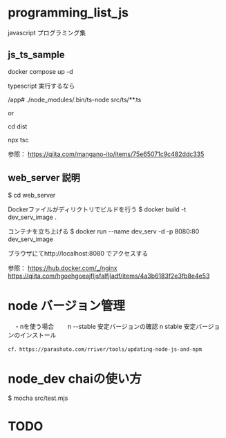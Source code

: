 # programming_list_js

javascript プログラミング集

## js_ts_sample

docker compose up -d

typescript 実行するなら

/app# ./node_modules/.bin/ts-node src/ts/**.ts

or

cd dist

npx tsc

参照：
https://qiita.com/mangano-ito/items/75e65071c9c482ddc335

## web_server 説明

$ cd web_server

Dockerファイルがディリクトリでビルドを行う
$ docker build -t dev_serv_image .

コンテナを立ち上げる
$ docker run --name dev_serv -d -p 8080:80 dev_serv_image

ブラウザにてhttp://localhost:8080 でアクセスする

参照：
https://hub.docker.com/_/nginx
https://qiita.com/hgoehgoeajfljsfalfjladf/items/4a3b6183f2e3fb8e4e53

# node バージョン管理

　・nを使う場合
　　n --stable 安定バージョンの確認
    n stable 安定バージョンのインストール

    cf．https://parashuto.com/rriver/tools/updating-node-js-and-npm

# node_dev chaiの使い方

$ mocha src/test.mjs

# TODO

